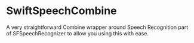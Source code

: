 # SwiftSpeechCombine

A very straightforward Combine wrapper around Speech Recognition part of SFSpeechRecognizer to allow you using this with ease.
